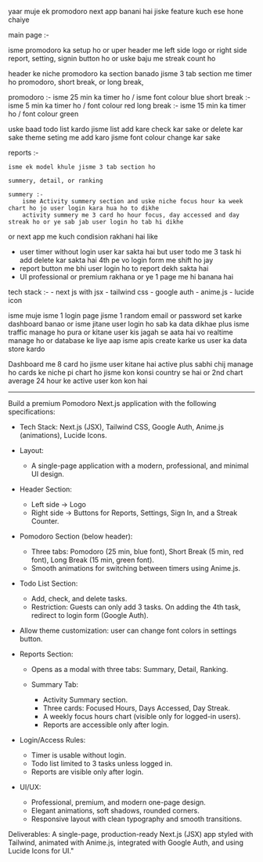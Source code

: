 yaar muje ek promodoro next app banani hai jiske feature kuch ese hone chaiye 

main page :-

isme promodoro ka setup ho or uper header me left side logo or right side report, setting, signin button ho or uske baju me streak count ho 

header ke niche promodoro ka section banado jisme 3 tab section me timer ho promodoro, short break, or long break,

promodoro :- isme 25 min ka timer ho / isme font colour blue
short break :- isme 5 min ka timer ho / font colour red
long break :- isme 15 min ka timer ho / font colour green

uske baad todo list kardo jisme list add kare check kar sake or delete kar sake 
theme seting me add karo jisme font colour change kar sake 

reports :-

    isme ek model khule jisme 3 tab section ho 

    summery, detail, or ranking

    summery :- 
        isme Activity summery section and uske niche focus hour ka week chart ho jo user login kara hua ho to dikhe
        activity summery me 3 card ho hour focus, day accessed and day streak ho or ye sab jab user login ho tab hi dikhe 

or next app me kuch condision rakhani hai like 
- user timer without login user kar sakta hai but user todo me 3 task hi add delete kar sakta hai 4th pe vo login form me shift ho jay
- report button me bhi user login ho to report dekh sakta hai 
- UI professional or premium rakhana or ye 1 page me hi banana hai

tech stack :- 
    - next js with jsx
    - tailwind css
    - google auth 
    - anime.js
    - lucide icon 

isme muje isme 1 login page jisme 1 random email or password set karke dashboard banao or isme jitane user login ho sab ka data dikhae plus isme traffic manage ho pura or kitane user kis jagah se aata hai vo realtime manage ho or database ke liye aap isme apis create karke us user ka data store kardo

Dashboard me 8 card ho jisme user kitane hai active plus sabhi chij manage ho
cards ke niche pi chart ho jisme kon konsi country se hai or 2nd chart average 24 hour ke active user kon kon hai 

---------------------------------------------------------------------------------------------------------------------

Build a premium Pomodoro Next.js application with the following specifications:

- Tech Stack: Next.js (JSX), Tailwind CSS, Google Auth, Anime.js (animations), Lucide Icons.

- Layout:
    - A single-page application with a modern, professional, and minimal UI design.

- Header Section:
    - Left side → Logo
    - Right side → Buttons for Reports, Settings, Sign In, and a Streak Counter.

- Pomodoro Section (below header):
    - Three tabs: Pomodoro (25 min, blue font), Short Break (5 min, red font), Long Break (15 min, green font).
    - Smooth animations for switching between timers using Anime.js.

- Todo List Section:
    - Add, check, and delete tasks.
    - Restriction: Guests can only add 3 tasks. On adding the 4th task, redirect to login form (Google Auth).

- Allow theme customization: user can change font colors in settings button.

- Reports Section:
    - Opens as a modal with three tabs: Summary, Detail, Ranking.

    - Summary Tab:
        - Activity Summary section.
        - Three cards: Focused Hours, Days Accessed, Day Streak.
        - A weekly focus hours chart (visible only for logged-in users).
        - Reports are accessible only after login.

- Login/Access Rules:
    - Timer is usable without login.
    - Todo list limited to 3 tasks unless logged in.
    - Reports are visible only after login.

- UI/UX:
    - Professional, premium, and modern one-page design.
    - Elegant animations, soft shadows, rounded corners.
    - Responsive layout with clean typography and smooth transitions.

Deliverables:
A single-page, production-ready Next.js (JSX) app styled with Tailwind, animated with Anime.js, integrated with Google Auth, and using Lucide Icons for UI."



